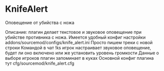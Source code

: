 # KnifeAlert
Оповещение от убийства с ножа

Описание: плагин делает текстовое и звуковое оповещение при убийстве противника с ножа.
Имеется удобный конфиг настройки addons/sourcemod/configs/knife_alert.ini Просто пишем треки с новой строки
Командой в чат !ks игрок настраивает звуковое оповещение, будет ли оно включено или же установить уровень громкости
Данные о выборе игроков плагин запоминает в куках
Основной конфиг плагина тут cfg/sourcemod/knife_alert.cfg
